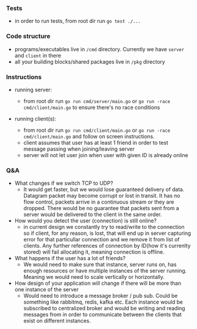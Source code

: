 ### Tests
- in order to run tests, from root dir run `go test ./...`

### Code structure
- programs/executables live in `/cmd` directory. Currently we have `server` and `client` in there
- all your building blocks/shared packages live in `/pkg` directory

### Instructions
- running server:
  - from root dir run `go run cmd/server/main.go` or `go run -race cmd/client/main.go` to ensure there's no race conditions

- running client(s):
  - from root dir run `go run cmd/client/main.go` or `go run -race cmd/client/main.go` and follow on screen instructions.
  - client assumes that user has at least 1 friend in order to test message passing when joining/leaving server
  - server will not let user join when user with given ID is already online

### Q&A
- What changes if we switch TCP to UDP?
  - It would get faster, but we would lose guaranteed delivery of data. Datagram packet may become corrupt or lost in transit. It has no flow control, packets arrive in a continuous stream or they are dropped. There would be no guarantee that packets sent from a server would be delivered to the client in the same order. 
- How would you detect the user (connection) is still online?
  - in current design we constantly try to read/write to the connection so if client, for any reason, is lost, that will end up in server capturing error for that particullar connection and we remove it from list of clients. Any further references of connection by ID(how it's currenlty stored) will fail allocating it, meaning connection is offline.
- What happens if the user has a lot of friends?
  - We would need to make sure that instance, server runs on, has enough resources or have multiple instances of the server running. Meaning we would need to scale vertically or horizontally.
- How design of your application will change if there will be more than one instance of the server
  - Would need to introduce a message broker / pub sub. Could be something like rabbitmq, redis, kafka etc. Each instance would be subscribed to centralized broker and would be writing and reading messages from in order to communicate between the clients that exist on different instances.
